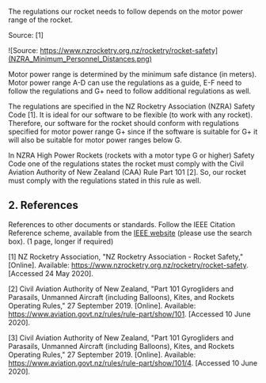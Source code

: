 The regulations our rocket needs to follow depends on the motor power range of the rocket.


Source: [1]

![Source: https://www.nzrocketry.org.nz/rocketry/rocket-safety](NZRA_Minimum_Personnel_Distances.png)

Motor power range is determined by the minimum safe distance (in meters). 
Motor power range A-D can use the regulations as a guide, E-F need to follow the regulations and G+ need to follow additional regulations as well.

The regulations are specified in the NZ Rocketry Association (NZRA) Safety Code [1].
It is ideal for our software to be flexible (to work with any rocket). Therefore, our software for the rocket should conform with regulations specified for motor power range G+ since if the software is suitable for G+ it will also be suitable for motor power ranges below G.

In NZRA High Power Rockets (rockets with a motor type G or higher) Safety Code one of the regulations states the rocket must comply with the Civil Aviation Authority of New Zealand (CAA) Rule Part 101 [2].
So, our rocket must comply with the regulations stated in this rule as well.


## 2. References

References to other documents or standards. Follow the IEEE Citation  Reference scheme, available from the [IEEE website](https://www.ieee.org/) (please use the search box). (1 page, longer if required)

[1] NZ Rocketry Association, "NZ Rocketry Association - Rocket Safety," [Online]. Available: https://www.nzrocketry.org.nz/rocketry/rocket-safety. [Accessed 24 May 2020].

[2] Civil Aviation Authority of New Zealand, "Part 101 Gyrogliders and Parasails, Unmanned Aircraft (including Balloons), Kites, and Rockets Operating Rules," 27 September 2019. [Online]. Available: https://www.aviation.govt.nz/rules/rule-part/show/101. [Accessed 10 June 2020].

[3] Civil Aviation Authority of New Zealand, "Part 101 Gyrogliders and Parasails, Unmanned Aircraft (including Balloons), Kites, and Rockets Operating Rules," 27 September 2019. [Online]. Available: https://www.aviation.govt.nz/rules/rule-part/show/101/4. [Accessed 10 June 2020].